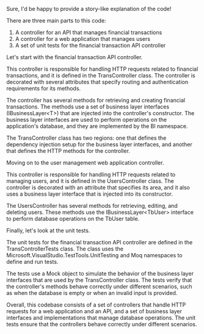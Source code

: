 <html>
  <body>
    <p>Sure, I'd be happy to provide a story-like explanation of the code!</p>
    <p>There are three main parts to this code:</p>
    <ol>
      <li>A controller for an API that manages financial transactions</li>
      <li>A controller for a web application that manages users</li>
      <li>A set of unit tests for the financial transaction API controller</li>
    </ol>
    <p>Let's start with the financial transaction API controller.</p>
    <p>This controller is responsible for handling HTTP requests related to financial transactions, and it is defined in the TransController class. The controller is decorated with several attributes that specify routing and authentication requirements for its methods.</p>
    <p>The controller has several methods for retrieving and creating financial transactions. The methods use a set of business layer interfaces (IBusinessLayer&lt;T&gt;) that are injected into the controller's constructor. The business layer interfaces are used to perform operations on the application's database, and they are implemented by the Bl namespace.</p>
    <p>The TransController class has two regions: one that defines the dependency injection setup for the business layer interfaces, and another that defines the HTTP methods for the controller.</p>
    <p>Moving on to the user management web application controller.</p>
    <p>This controller is responsible for handling HTTP requests related to managing users, and it is defined in the UsersController class. The controller is decorated with an attribute that specifies its area, and it also uses a business layer interface that is injected into its constructor.</p>
    <p>The UsersController has several methods for retrieving, editing, and deleting users. These methods use the IBusinessLayer&lt;TbUser&gt; interface to perform database operations on the TbUser table.</p>
    <p>Finally, let's look at the unit tests.</p>
    <p>The unit tests for the financial transaction API controller are defined in the TransControllerTests class. The class uses the Microsoft.VisualStudio.TestTools.UnitTesting and Moq namespaces to define and run tests.</p>
    <p>The tests use a Mock object to simulate the behavior of the business layer interfaces that are used by the TransController class. The tests verify that the controller's methods behave correctly under different scenarios, such as when the database is empty or when an invalid input is provided.</p>
    <p>Overall, this codebase consists of a set of controllers that handle HTTP requests for a web application and an API, and a set of business layer interfaces and implementations that manage database operations. The unit tests ensure that the controllers behave correctly under different scenarios.</p>
  </body>
</html>
